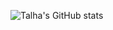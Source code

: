 ![Talha's GitHub stats](https://github-readme-stats.vercel.app/api?username=celik-talha&show_icons=true&theme=codeSTACKr&count_private=true)
